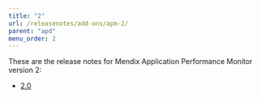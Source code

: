 ```yaml
---
title: "2"
url: /releasenotes/add-ons/apm-2/
parent: "apd"
menu_order: 2
---
```


These are the release notes for Mendix Application Performance Monitor version 2:

* [2.0](/releasenotes/add-ons/apm-2.0/)